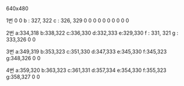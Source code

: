 640x480

1번
0 0
b : 327, 322
c : 326, 329
0 0
0 0
0 0
0 0
0 0

2번
a:334,318
b:338,322
c:336,330
d:332,333
e:329,330
f : 331, 321
g : 333,326
0 0

3번
a:349,319
b:353,323
c:351,330
d:347,333
e:345,330
f:345,323
g:348,326
0 0

4번
a:359,320
b:363,323
c:361,331
d:357,334
e:354,330
f:355,323
g:358,327
0 0